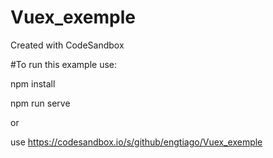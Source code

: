 # Vuex_exemple
Created with CodeSandbox

#To run this example use:

npm install

npm run serve

or 

use https://codesandbox.io/s/github/engtiago/Vuex_exemple

